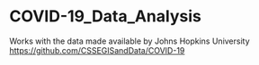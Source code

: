 # COVID-19_Data_Analysis
 Works with the data made available by Johns Hopkins University https://github.com/CSSEGISandData/COVID-19
